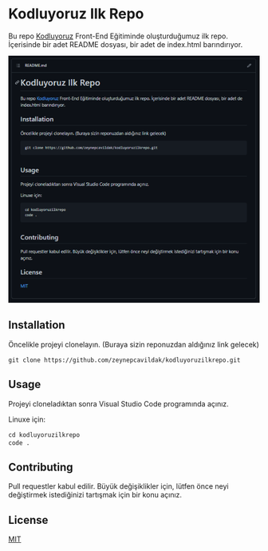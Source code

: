 # Kodluyoruz Ilk Repo
Bu repo [Kodluyoruz](https://kodluyoruz.org/tr/kodluyoruz/) Front-End Eğitiminde oluşturduğumuz ilk repo. İçerisinde bir adet README dosyası, bir adet de index.html barındırıyor.

![Image](https://github.com/zeynepcavildak/kodluyoruzilkrepo/blob/main/img/ilk%20readme.png)

## Installation
Öncelikle projeyi clonelayın. (Buraya sizin reponuzdan aldığınız link gelecek)

```
git clone https://github.com/zeynepcavildak/kodluyoruzilkrepo.git
```

## Usage
Projeyi cloneladıktan sonra Visual Studio Code programında açınız.

Linuxe için:
```
cd kodluyoruzilkrepo
code .
```
## Contributing
Pull requestler kabul edilir. Büyük değişiklikler için, lütfen önce neyi değiştirmek istediğinizi tartışmak için bir konu açınız.

## License
[MIT](https://choosealicense.com/licenses/mit/)